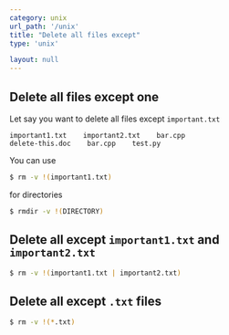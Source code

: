```yaml
---
category: unix
url_path: '/unix'
title: "Delete all files except"
type: 'unix'

layout: null
---
```


## Delete all files except one

Let say you want to delete all files except `important.txt`
```
important1.txt    important2.txt    bar.cpp    
delete-this.doc    bar.cpp    test.py
```

You can use
```sh
$ rm -v !(important1.txt)
```

for directories
```sh
$ rmdir -v !(DIRECTORY)
```

## Delete all except `important1.txt` and `important2.txt`

```sh
$ rm -v !(important1.txt | important2.txt)
```

## Delete all except `.txt` files

```sh
$ rm -v !(*.txt)
```
